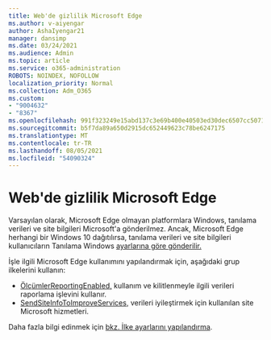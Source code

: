 ```yaml
---
title: Web'de gizlilik Microsoft Edge
ms.author: v-aiyengar
author: AshaIyengar21
manager: dansimp
ms.date: 03/24/2021
ms.audience: Admin
ms.topic: article
ms.service: o365-administration
ROBOTS: NOINDEX, NOFOLLOW
localization_priority: Normal
ms.collection: Adm_O365
ms.custom:
- "9004632"
- "8367"
ms.openlocfilehash: 991f323249e15abd137c3e69b400e40503ed30dec6507cc5071a0b1af7f72bb3
ms.sourcegitcommit: b5f7da89a650d2915dc652449623c78be6247175
ms.translationtype: MT
ms.contentlocale: tr-TR
ms.lasthandoff: 08/05/2021
ms.locfileid: "54090324"
---
```

# <a name="configure-privacy-settings-in-microsoft-edge"></a>Web'de gizlilik Microsoft Edge

Varsayılan olarak, Microsoft Edge olmayan platformlara Windows, tanılama verileri ve site bilgileri Microsoft'a gönderilmez. Ancak, Microsoft Edge herhangi bir Windows 10 dağıtılırsa, tanılama verileri ve site bilgileri kullanıcıların Tanılama Windows [ayarlarına göre gönderilir.](https://go.microsoft.com/fwlink/?linkid=2132472)

İşle ilgili Microsoft Edge kullanımını yapılandırmak için, aşağıdaki grup ilkelerini kullanın:
- [ÖlçümlerReportingEnabled,](https://go.microsoft.com/fwlink/?linkid=2132470) kullanım ve kilitlenmeyle ilgili verileri raporlama işlevini kullanır.
- [SendSiteInfoToImproveServices,](https://go.microsoft.com/fwlink/?linkid=2132470) verileri iyileştirmek için kullanılan site Microsoft hizmetleri.

Daha fazla bilgi edinmek için [bkz. İlke ayarlarını yapılandırma](https://go.microsoft.com/fwlink/?linkid=2132577).

